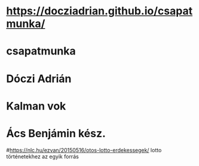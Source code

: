 # https://docziadrian.github.io/csapatmunka/
# csapatmunka
# Dóczi Adrián
# Kalman vok
# Ács Benjámin kész.
#https://nlc.hu/ezvan/20150516/otos-lotto-erdekessegek/ lotto történetekhez az egyik forrás
